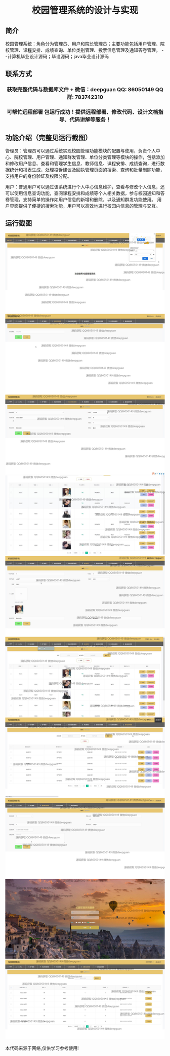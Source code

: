 <p><h1 align="center">校园管理系统的设计与实现</h1></p>

## 简介
校园管理系统：角色分为管理员、用户和院长管理员；主要功能包括用户管理、院校管理、课程安排、成绩查询、单位类别管理、投票信息管理及通知答卷管理。    --计算机毕业设计源码；毕设源码；java毕业设计源码


## 联系方式
<p><h3 align="center">获取完整代码与数据库文件 + 微信：deepguan QQ: 86050149 QQ群: 783742310</h3></p>
<p><h3 align="center">可帮忙远程部署 包运行成功！提供远程部署、修改代码、设计文档指导、代码讲解等服务！</h3></p>

## 功能介绍（完整见运行截图）
管理员：管理员可以通过系统实现校园管理功能模块的配置与使用，负责个人中心、院校管理、用户管理、通知群发管理、单位分类管理等模块的操作，包括添加和修改用户信息、查看和管理学生信息、教师信息、课程安排、成绩查询，进行数据统计和报表生成，处理投诉建议及回执管理页面的搜索、查询和批量删除功能，支持用户的身份验证及权限分配。 

用户：普通用户可以通过该系统进行个人中心信息维护，查看与修改个人信息，还可以使用信息查询功能，查阅课程安排和成绩等个人相关数据，参与校园通知和答卷管理，支持简单的操作如用户信息的新增和删除，以及通知群发功能使用。 用户界面提供了便捷的搜索功能，用户可以高效地进行校园内信息的管理与交互。


## 运行截图
![](img/001.jpg)
![](img/002.jpg)
![](img/003.jpg)
![](img/004.jpg)
![](img/005.jpg)
![](img/006.jpg)
![](img/007.jpg)
![](img/008.jpg)
![](img/009.jpg)
![](img/010.jpg)

<p>本代码来源于网络,仅供学习参考使用!</p>
